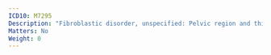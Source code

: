 ```yaml
---
ICD10: M7295
Description: "Fibroblastic disorder, unspecified: Pelvic region and thigh"
Matters: No
Weight: 0
---
```


